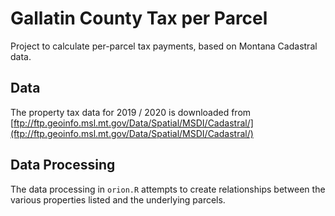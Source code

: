 # Gallatin County Tax per Parcel

Project to calculate per-parcel tax payments, based on Montana Cadastral data.

## Data

The property tax data for 2019 / 2020 is downloaded from [ftp://ftp.geoinfo.msl.mt.gov/Data/Spatial/MSDI/Cadastral/](ftp://ftp.geoinfo.msl.mt.gov/Data/Spatial/MSDI/Cadastral/)

## Data Processing

The data processing in `orion.R` attempts to create relationships between the various properties listed and the underlying parcels.